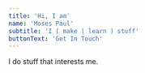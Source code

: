 ```yaml
---
title: 'Hi, I am'
name: 'Moses Paul'
subtitle: 'I ( make | learn ) stuff'
buttonText: 'Get In Touch'
---
```


I do stuff that interests me.
